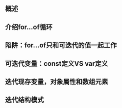 ## 概述

## 介绍for...of循环

## 陷阱：for...of只和可迭代的值一起工作

## 可迭代变量：const定义VS var定义

## 迭代现存变量，对象属性和数组元素

## 迭代结构模式